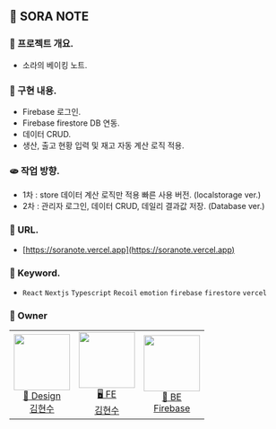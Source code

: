## 🥨 SORA NOTE

### 🧀 프로젝트 개요.

- 소라의 베이킹 노트.

### 🍳 구현 내용.

- Firebase 로그인.
- Firebase firestore DB 연동.
- 데이터 CRUD.
- 생산, 출고 현황 입력 및 재고 자동 계산 로직 적용.

### 🫓 작업 방향.

- 1차 : store 데이터 계산 로직만 적용 빠른 사용 버전. (localstorage ver.)
- 2차 : 관리자 로그인, 데이터 CRUD, 데일리 결과값 저장. (Database ver.)

### 🥮 URL.

- [https://soranote.vercel.app](https://soranote.vercel.app)

### 🥫 Keyword.

- `React` `Nextjs` `Typescript` `Recoil` `emotion` `firebase` `firestore` `vercel`

### 🍡 Owner

<table>
  <tr>
    <td align="center">
      <a href="https://github.com/fe-hyunsu">
      <img src="https://avatars.githubusercontent.com/u/115357815?v=4" width="100px"  />
      <br/>
      🎨 Design
      <br/>
      김현수
      </a>
    </td>
    <td align="center">
      <a href="https://github.com/fe-hyunsu">
      <img src="https://avatars.githubusercontent.com/u/115357815?v=4" width="100px"  />
      <br/>
      🖥 FE
      <br/>
      김현수
      </a>
    </td>
    <td align="center">
      <a href="https://firebase.google.com">
      <img src="https://miro.medium.com/v2/resize:fit:300/1*R4c8lHBHuH5qyqOtZb3h-w.png" width="100px"  />
      <br/>
      📡 BE
      <br/>
      Firebase
      </a>
    </td>
  </tr>
</table>
